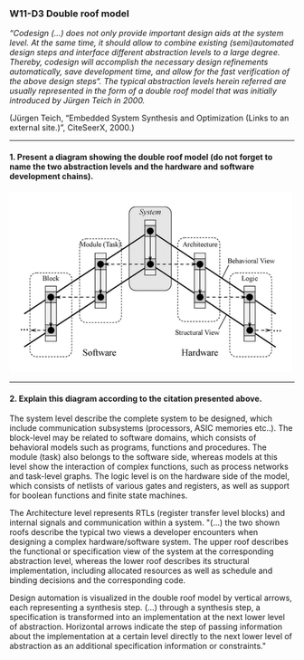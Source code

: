 ### W11-D3 Double roof model


*“Codesign (...) does not only provide important design aids at the system level. At the same time, it should allow to combine existing (semi)automated design steps and interface different abstraction levels to a large degree. Thereby, codesign will accomplish the necessary design refinements automatically, save development time, and allow for the fast verification of the above design steps“. The typical abstraction levels herein referred are usually represented in the form of a double roof model that was initially introduced by Jürgen Teich in 2000.*

(Jürgen Teich, “Embedded System Synthesis and Optimization (Links to an external site.)”, CiteSeerX, 2000.)


----

#### 1. Present a diagram showing the double roof model (do not forget to name the two abstraction levels and the hardware and software development chains).

<img src="/other%20resources/images/doubleroof.png" alt="drawing" width="500"/>


----
#### 2. Explain this diagram according to the citation presented above.

The system level describe the complete system to be designed, which include communication subsystems (processors, ASIC memories etc..).
The block-level may be related to software domains, which consists of behavioral models such as programs, functions and procedures. 
The module (task) also belongs to the software side, whereas models at this level show the interaction of complex functions, such as process networks and task-level graphs. The logic level is on the hardware side of the model, which consists of netlists of various gates and registers, as well as support for boolean functions and finite state machines. 

The Architecture level represents RTLs (register transfer level blocks) and internal signals and communication within a system. "(...) the two shown roofs describe the typical two views a developer encounters when designing a complex hardware/software system. The upper roof describes the functional or specification view of the system at the corresponding abstraction level, whereas the lower roof describes its structural implementation, including allocated resources as well as schedule and binding decisions and the corresponding code. 

Design automation is visualized in the double roof model by vertical arrows, each representing a synthesis step. (...) through a synthesis step, a specification is transformed into an implementation at the next lower level of abstraction. Horizontal arrows indicate the step of passing information about the implementation at a certain level directly to the​ next lower level of abstraction​ as an additional specification information or constraints."
